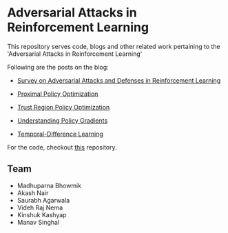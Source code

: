 # Adversarial Attacks in Reinforcement Learning

This repository serves code, blogs and other related work pertaining to the 'Adversarial Attacks in Reinforcement Learning'

Following are the posts on the blog:

* [Survey on Adversarial Attacks and Defenses in Reinforcement Learning](#https://aarl-ieee-nitk.github.io/reinforcement-learning,/adversarial/attacks,/defense/mechanisms/2020/04/09/Adversarial-attacks-&-defenses-Summary.html)

* [Proximal Policy Optimization](#https://aarl-ieee-nitk.github.io/reinforcement-learning,/policy-gradient-methods,/sampled-learning,/optimization/theory/2020/03/25/Proximal-Policy-Optimization.html)

* [Trust Region Policy Optimization](#https://aarl-ieee-nitk.github.io/reinforcement-learning,/policy-gradient-methods,/sampled-learning,/optimization/theory/2020/03/12/Trust-Region-Policy-Optimization.html)

* [Understanding Policy Gradients](#https://aarl-ieee-nitk.github.io/reinforcement-learning,/policy-gradients/2019/12/26/policy-gradients.html)

* [Temporal-Difference Learning](#https://aarl-ieee-nitk.github.io/reinforcement-learning,/value-based-learning,/bootstrapped-learning,/sampled-learning/2019/12/19/Temporal-Difference-Learning.html)

For the code, checkout [this](https://github.com/IEEE-NITK/Adversarial-RL) repository.

## Team
* Madhuparna Bhowmik
* Akash Nair
* Saurabh Agarwala
* Videh Raj Nema
* Kinshuk Kashyap
* Manav Singhal
